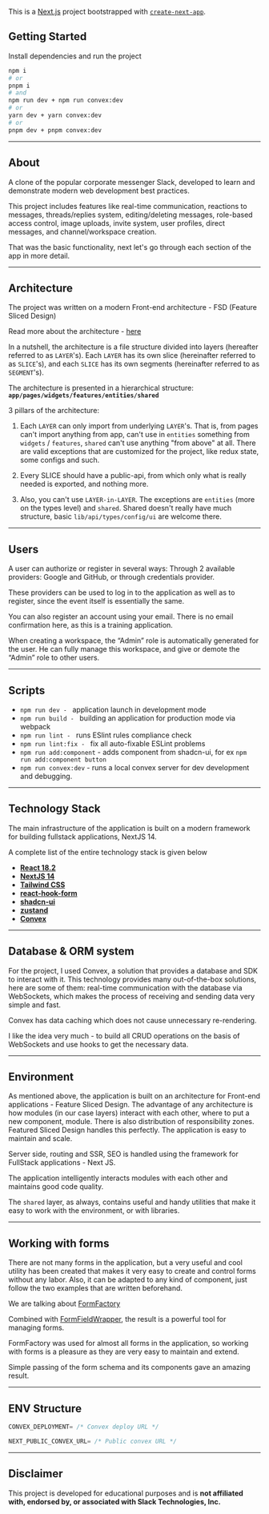 This is a [Next.js](https://nextjs.org/) project bootstrapped with [`create-next-app`](https://github.com/vercel/next.js/tree/canary/packages/create-next-app).

## Getting Started

Install dependencies and run the project

```bash
npm i 
# or
pnpm i
# and
npm run dev + npm run convex:dev
# or
yarn dev + yarn convex:dev
# or
pnpm dev + pnpm convex:dev
```
----

## About

A clone of the popular corporate messenger Slack, developed to learn and demonstrate modern web development best practices. 

This project includes features like real-time communication, reactions to messages, threads/replies system, editing/deleting messages, role-based access control, image uploads, invite system, user profiles, direct messages, and channel/workspace creation.

That was the basic functionality, next let's go through each section of the app in more detail.

----

## Architecture

The project was written on a modern Front-end architecture - FSD (Feature Sliced Design)

Read more about the architecture - [here](https://feature-sliced.design/docs/get-started/overview)

In a nutshell, the architecture is a file structure divided into layers (hereafter referred to as `LAYER`'s). Each `LAYER` has its own slice (hereinafter referred to as `SLICE`'s), and each `SLICE` has its own segments (hereinafter referred to as `SEGMENT`'s).

The architecture is presented in a hierarchical structure: **`app/pages/widgets/features/entities/shared`**

3 pillars of the architecture:

1) Each `LAYER` can only import from underlying `LAYER`'s. That is, from pages can't import anything from app, can't use in `entities` something from `widgets` / `features`, `shared` can't use anything "from above" at all. There are valid exceptions that are customized for the project, like redux state, some configs and such.

2) Every SLICE should have a public-api, from which only what is really needed is exported, and nothing more.

3) Also, you can't use `LAYER-in-LAYER`. The exceptions are `entities` (more on the types level) and `shared`. Shared doesn't really have much structure, basic `lib/api/types/config/ui` are welcome there. 

----

## Users
A user can authorize or register in several ways: Through 2 available providers: Google and GitHub, or through credentials provider. 

These providers can be used to log in to the application as well as to register, since the event itself is essentially the same.

You can also register an account using your email. There is no email confirmation here, as this is a training application.

When creating a workspace, the “Admin” role is automatically generated for the user. He can fully manage this workspace, and give or demote the “Admin” role to other users.

----

## Scripts

- `npm run dev - ` application launch in development mode
- `npm run build - ` building an application for production mode via webpack
- `npm run lint - ` runs ESlint rules compliance check
- `npm run lint:fix - ` fix all auto-fixable ESLint problems
- `npm run add:component` - adds component from shadcn-ui, for ex `npm run add:component button`
- `npm run convex:dev` - runs a local convex server for dev development and debugging.

----

## Technology Stack

The main infrastructure of the application is built on a modern framework for building fullstack applications, NextJS 14. 

A complete list of the entire technology stack is given below

- **[React 18.2](https://react.dev/learn)**
- **[NextJS 14](https://nextjs.org/docs/14)**
- **[Tailwind CSS](https://tailwindcss.com/docs/installation)**
- **[react-hook-form](https://react-hook-form.com/get-started)**
- **[shadcn-ui](https://ui.shadcn.com/docs)**
- **[zustand](https://docs.pmnd.rs/zustand/getting-started/introduction)**
- **[Convex](https://docs.convex.dev/home)**

----


## Database & ORM system

For the project, I used Convex, a solution that provides a database and SDK to interact with it. 
This technology provides many out-of-the-box solutions, here are some of them: real-time communication with the database via WebSockets, which makes the process of receiving and sending data very simple and fast.

Convex has data caching which does not cause unnecessary re-rendering.

I like the idea very much - to build all CRUD operations on the basis of WebSockets and use hooks to get the necessary data.

----

## Environment

As mentioned above, the application is built on an architecture for Front-end applications - Feature Sliced Design. The advantage of any architecture is how modules (in our case layers) interact with each other, where to put a new component, module. There is also distribution of responsibility zones. Featured Sliced Design handles this perfectly. The application is easy to maintain and scale.

Server side, routing and SSR, SEO is handled using the framework for FullStack applications - Next JS. 

The application intelligently interacts modules with each other and maintains good code quality.

The `shared` layer, as always, contains useful and handy utilities that make it easy to work with the environment, or with libraries.

----

## Working with forms

There are not many forms in the application, but a very useful and cool utility has been created that makes it very easy to create and control forms without any labor. Also, it can be adapted to any kind of component, just follow the two examples that are written beforehand.

We are talking about [FormFactory](/src/shared/lib/components/form-factory/form-factory.tsx)

Combined with [FormFieldWrapper](/src/shared/lib/components/form-factory/form-field-wrapper.tsx), the result is a powerful tool for managing forms.

FormFactory was used for almost all forms in the application, so working with forms is a pleasure as they are very easy to maintain and extend.

Simple passing of the form schema and its components gave an amazing result.

----

## ENV Structure

```js
CONVEX_DEPLOYMENT= /* Convex deploy URL */

NEXT_PUBLIC_CONVEX_URL= /* Public convex URL */
```
----

## Disclaimer

This project is developed for educational purposes and is **not affiliated with, endorsed by, or associated with Slack Technologies, Inc.**